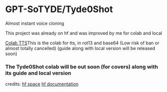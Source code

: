 # GPT-SoTYDE/Tyde0Shot
Almost instant voice cloning

This project was already on hf and was improved by me for colab and local


[Colab TTS](https://colab.research.google.com/drive/12yi4bdsJPTsYhdpHIycIv-mMjd0HFreN?usp=sharing)This is the colab for tts, in rot13 and base64 (Low risk of ban or almost totally cancelled) (guide along with local version will be released soon)

### The Tyde0Shot colab will be out soon (for covers) along with its guide and local version




credits:
[hf space](https://huggingface.co/spaces/tonyassi/voice-clone)
[hf documentation](https://huggingface.co/coqui/XTTS-v2)
